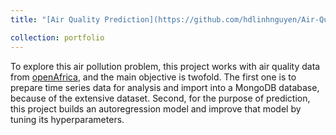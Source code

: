 ```yaml
---
title: "[Air Quality Prediction](https://github.com/hdlinhnguyen/Air-Quality-in-Afica)"

collection: portfolio
---
```


To explore this air pollution problem, this project works with air quality data from [openAfrica](https://open.africa/dataset), and the main objective is twofold. The first one is to prepare time series data for analysis and import into a MongoDB database, because of the extensive dataset. Second, for the purpose of prediction, this project builds an autoregression model and improve that model by tuning its hyperparameters. 

